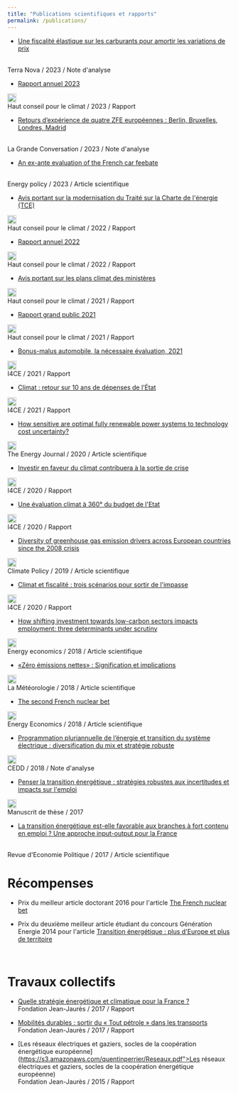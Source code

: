 ```yaml
---
title: "Publications scientifiques et rapports"
permalink: /publications/
---
```


- [Une fiscalité élastique sur les carburants pour amortir les variations de prix](https://tnova.fr/ecologie/transition-energetique/une-fiscalite-elastique-sur-les-carburants-pour-amortir-les-variations-de-prix/)
 <br/>
 Terra Nova  / 2023 / Note d'analyse <br />

 - [Rapport annuel 2023](https://www.hautconseilclimat.fr/publications/rapport-grand-public-2023//)
 <a href="https://www.hautconseilclimat.fr/wp-content/uploads/2023/10/HCC_Rapport_GP_2023_VF_cor-1.pdf" download>
  <img src="/images/pdf.ico" width="20" alt="PDF">
 </a>
 <br/>
 Haut conseil pour le climat  / 2023 / Rapport <br />

- [Retours d’expérience de quatre ZFE européennes : Berlin, Bruxelles, Londres, Madrid](https://www.lagrandeconversation.com/debat/ecologie/zones-de-faible-emission-un-risque-dexclusion-sociale-dans-les-villes/#retours-dexperience-de-quatre-zfe-europeennes-berlin-bruxelles-londres-madrid)
 <br/>
 La Grande Conversation  / 2023 / Note d'analyse <br />
 
 - [An ex-ante evaluation of the French car feebate](https://www.sciencedirect.com/science/article/abs/pii/S0301421522005547)
 <br/>
 Energy policy  / 2023 / Article scientifique <br />


- [Avis portant sur la modernisation du Traité sur la Charte de l'énergie (TCE)](https://www.hautconseilclimat.fr/publications/avis-sur-la-modernisation-du-traite-sur-la-charte-de-lenergie/)
 <a href="https://www.hautconseilclimat.fr/wp-content/uploads/2022/10/2022-10-19_Avis-TCE_HCC.pdf" download>
  <img src="/images/pdf.ico" width="20" alt="PDF">
 </a>
 <br/>
 Haut conseil pour le climat  / 2022 / Rapport <br />


- [Rapport annuel 2022](https://www.hautconseilclimat.fr/publications/rapport-annuel-2022-depasser-les-constats-mettre-en-oeuvre-les-solutions/)
 <a href="https://www.hautconseilclimat.fr/wp-content/uploads/2022/06/Rapport-annuel-Haut-conseil-pour-le-climat-29062022.pdf" download>
  <img src="/images/pdf.ico" width="20" alt="PDF">
 </a>
 <br/>
 Haut conseil pour le climat  / 2022 / Rapport <br />

- [Avis portant sur les plans climat des ministères](https://www.hautconseilclimat.fr/actualites/avis-portant-sur-les-plans-climat-des-ministeres/)
 <a href="https://www.hautconseilclimat.fr/wp-content/uploads/2021/12/HCC_Avis-plans-climat.pdf" download>
  <img src="/images/pdf.ico" width="20" alt="PDF">
 </a>
 <br/>
 Haut conseil pour le climat  / 2021 / Rapport <br />

 - [Rapport grand public 2021](https://www.hautconseilclimat.fr/publications/rapport-grand-public-2021/)
 <a href="https://www.hautconseilclimat.fr/wp-content/uploads/2021/09/HCC_Rapport_GP_2021_web-1.pdf" download>
  <img src="/images/pdf.ico" width="20" alt="PDF">
 </a>
 <br/>
 Haut conseil pour le climat / 2021 / Rapport <br />

 - [Bonus-malus automobile, la nécessaire évaluation, 2021](https://www.i4ce.org/publication/bonus-malus-automobile-evaluation-climat/)
 <a href="https://www.i4ce.org/wp-content/uploads/I4CE_BonusMalusAutomobiles-2.pdf" download>
  <img src="/images/pdf.ico" width="20" alt="PDF">
 </a>
 <br/>
 I4CE / 2021 / Rapport <br />

 - [Climat : retour sur 10 ans de dépenses de l’État](https://www.i4ce.org/download/climat-retour-sur-10-ans-de-depenses-de-letat/) 
 <a href="https://www.i4ce.org/wp-core/wp-content/uploads/2021/06/I4CE-rapport_quinquenat-2.pdf" download>
  <img src="/images/pdf.ico" width="20" alt="PDF">
 </a>
 <br/>
 I4CE / 2021 / Rapport <br />

 - [How sensitive are optimal fully renewable power systems to technology cost uncertainty?](https://doi.org/10.5547/01956574.43.1.bshi) 
 <a href="https://quentinperrier.s3.amazonaws.com/documents/Renewable_Power_Systems.pdf" download>
  <img src="/images/pdf.ico" width="20" alt="PDF">
 </a>
 <br/>
 The Energy Journal / 2020 / Article scientifique <br />

 - [Investir en faveur du climat contribuera à la sortie de crise](https://www.i4ce.org/download/investissements-climat-dans-la-sortie-de-crise-covid19/) 
 <a href="https://www.i4ce.org/wp-core/wp-content/uploads/2020/04/I4CE-Investir-pour-le-climat-sortie-de-crise-COVID-1.pdf" download>
  <img src="/images/pdf.ico" width="20" alt="PDF">
 </a>
 <br/>
 I4CE / 2020 / Rapport
 
 - [Une évaluation climat à 360° du budget de l'Etat](https://www.i4ce.org/download/evaluation-climat-360-budget-etat/#:~:text=Parce%20que%20le%20vote%20du,les%20%C3%A9missions%20de%20la%20France.) 
 <a href="https://www.i4ce.org/wp-core/wp-content/uploads/2019/09/I4CE-Etude-EvalClimat360%C2%B0BudgetEtat.pdf" download>
  <img src="/images/pdf.ico" width="20" alt="PDF">
 </a>
 <br/>
 I4CE / 2020 / Rapport

 - [Diversity of greenhouse gas emission drivers across European countries since the 2008 crisis](https://www.tandfonline.com/doi/abs/10.1080/14693062.2019.1625744?journalCode=tcpo20) 
 <a href="https://quentinperrier.s3.amazonaws.com/documents/EU_emissions.pdf" download>
  <img src="/images/pdf.ico" width="20" alt="PDF">
 </a>
 <br/>
 Climate Policy / 2019 / Article scientifique

 - [Climat et fiscalité : trois scénarios pour sortir de l'impasse](https://www.i4ce.org/download/climat-et-fiscalite-trois-scenarios-pour-sortir-de-limpasse/) 
 <a href="https://www.i4ce.org/wp-core/wp-content/uploads/2019/03/19-02-28-Etude-Climat_I4CE_Terra_Nova_.pdf" download>
  <img src="/images/pdf.ico" width="20" alt="PDF">
 </a>
 <br/>
 I4CE / 2020 / Rapport

 - [How shifting investment towards low-carbon sectors impacts employment: three determinants under scrutiny](https://www.sciencedirect.com/science/article/pii/S0140988318303323) 
 <a href="https://quentinperrier.s3.amazonaws.com/documents/Shifting_investment.pdf" download>
  <img src="/images/pdf.ico" width="20" alt="PDF">
 </a>
 <br/>
 Energy economics / 2018 / Article scientifique

 - [«Zéro émissions nettes» : Signification et implications](http://documents.irevues.inist.fr/handle/2042/68784)
 <a href="http://documents.irevues.inist.fr/bitstream/handle/2042/68784/meteo_2018_103_26.pdf?sequence=1%22" download>
  <img src="/images/pdf.ico" width="20" alt="PDF">
 </a>
  <br/>
 La Météorologie / 2018 / Article scientifique
			
 - [The second French nuclear bet](https://doi.org/10.1016/j.eneco.2018.07.014) 
 <a href="https://quentinperrier.s3.amazonaws.com/documents/French_nuclear_bet.pdf" download>
  <img src="/images/pdf.ico" width="20" alt="PDF">
 </a>
 <br/>
 Energy Economics / 2018 / Article scientifique

 - [Programmation pluriannuelle de l’énergie et transition du système électrique : diversification du mix et stratégie robuste](https://www.ecologique-solidaire.gouv.fr/sites/default/files/CEDD%20-%20S%20033.pdf) 
 <a href="https://www.ecologique-solidaire.gouv.fr/sites/default/files/CEDD%20-%20S%20033.pdf" download>
  <img src="/images/pdf.ico" width="20" alt="PDF">
 </a>
 <br/>
 CEDD / 2018 / Note d'analyse
 
 - [Penser la transition énergétique : stratégies robustes aux incertitudes et impacts sur l'emploi](https://s3.amazonaws.com/quentinperrier/dissertation.pdf)
 <a href="https://s3.amazonaws.com/quentinperrier/dissertation.pdf" download>
 <img src="/images/pdf.ico" width="20" alt="PDF">
 </a>
 <br/>
 Manuscrit de thèse / 2017
 
  - [La transition énergétique est-elle favorable aux branches à fort contenu en emploi ? Une approche input-output pour la France](https://doi.org/10.3917/redp.275.0851) 
  <br/>
 Revue d'Economie Politique / 2017 / Article scientifique
 
 <br/>
 
 
# Récompenses
 
 - Prix du meilleur article doctorant 2016 pour l'article <a class="work" href = "http://www.feem.it/en/publications/feem-working-papers-note-di-lavoro-series/the-french-nuclear-bet/">The French nuclear bet </a>

 - Prix du deuxième meilleur article étudiant du concours Génération Energie 2014 pour l'article <a href = "http://energie.lexpansion.com/prospective/transition-energetique-plus-d-europe-et-plus-de-territoire_a-34-8000.html">Transition énergétique : plus d'Europe et plus de territoire</a>
 
 <br/>
 
# Travaux collectifs

 - [Quelle stratégie énergétique et climatique pour la France ?](https://s3.amazonaws.com/quentinperrier/Presidentielles2017.pdf) <br/>
 Fondation Jean-Jaurès / 2017 / Rapport
 
  - [Mobilités durables : sortir du « Tout pétrole » dans les transports](https://s3.amazonaws.com/quentinperrier/Transports.pdf) <br/>
  Fondation Jean-Jaurès / 2017 / Rapport
  
   - [Les réseaux électriques et gaziers, socles de la coopération énergétique européenne](https://s3.amazonaws.com/quentinperrier/Reseaux.pdf">Les réseaux électriques et gaziers, socles de la coopération énergétique européenne) <br/>
Fondation Jean-Jaurès / 2015 / Rapport
